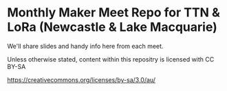 # Monthly Maker Meet Repo for TTN & LoRa (Newcastle & Lake Macquarie)

We'll share slides and handy info here from each meet. 

Unless otherwise stated, content within this repositry is licensed with CC BY-SA

https://creativecommons.org/licenses/by-sa/3.0/au/
